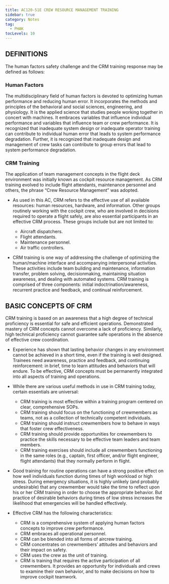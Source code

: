 ```yaml
---
title: AC120-51E CREW RESOURCE MANAGEMENT TRAINING
sidebar: true
category: Notes
tag:
  - PHAK
tocLevels: 10
---
```


## DEFINITIONS

The human factors safety challenge and the CRM training response may be defined as follows:

<AudioPlayer src= "/AC120-51E/The human factors safety challenge and the CRM tra.mp3"></AudioPlayer>

### Human Factors

The multidisciplinary field of human factors is devoted to optimizing human performance and reducing human error. It incorporates the methods and principles of the behavioral and social sciences, engineering, and physiology. It is the applied science that studies people working together in concert with machines. It embraces variables that influence individual performance and variables that influence team or crew performance. It is recognized that inadequate system design or inadequate operator training can contribute to individual human error that leads to system performance degradation. Further, it is recognized that inadequate design and management of crew tasks can contribute to group errors that lead to system performance degradation.

<AudioPlayer src= "/AC120-51E/The multidisciplinary field of human factors is de.mp3"></AudioPlayer>

### CRM Training

The application of team management concepts in the flight deck environment was initially known as cockpit resource management. As CRM training evolved to include flight attendants, maintenance personnel and others, the phrase “Crew Resource Management” was adopted.

<AudioPlayer src= "/AC120-51E/The application of team management concepts in the.mp3"></AudioPlayer>

- As used in this AC, CRM refers to the effective use of all available resources: human resources, hardware, and information. Other groups routinely working with the cockpit crew, who are involved in decisions required to operate a flight safely, are also essential participants in an effective CRM process. These groups include but are not limited to:

  - Aircraft dispatchers.
  - Flight attendants.
  - Maintenance personnel.
  - Air traffic controllers.

<AudioPlayer src= "/AC120-51E/As used in this AC, CRM refers to the effective us.mp3"></AudioPlayer>

- CRM training is one way of addressing the challenge of optimizing the human/machine interface and accompanying interpersonal activities. These activities include team building and maintenance, information transfer, problem solving, decisionmaking, maintaining situation awareness, and dealing with automated systems. CRM training is comprised of three components: initial indoctrination/awareness, recurrent practice and feedback, and continual reinforcement.

<AudioPlayer src= "/AC120-51E/CRM training is one way of addressing the challeng.mp3"></AudioPlayer>

## BASIC CONCEPTS OF CRM

CRM training is based on an awareness that a high degree of technical proficiency is essential for safe and efficient operations. Demonstrated mastery of CRM concepts cannot overcome a lack of proficiency. Similarly, high technical proficiency cannot guarantee safe operations in the absence of effective crew coordination.

- Experience has shown that lasting behavior changes in any environment cannot be achieved in a short time, even if the training is well designed. Trainees need awareness, practice and feedback, and continuing reinforcement: in brief, time to learn attitudes and behaviors that will endure. To be effective, CRM concepts must be permanently integrated into all aspects of training and operations.

- While there are various useful methods in use in CRM training today, certain essentials are universal:

  - CRM training is most effective within a training program centered on clear, comprehensive SOPs.
  - CRM training should focus on the functioning of crewmembers as teams, not as a collection of technically competent individuals.
  - CRM training should instruct crewmembers how to behave in ways that foster crew effectiveness.
  - CRM training should provide opportunities for crewmembers to practice the skills necessary to be effective team leaders and team members.
  - CRM training exercises should include all crewmembers functioning in the same roles (e.g., captain, first officer, and/or flight engineer, flight attendants) that they normally perform in flight.

- Good training for routine operations can have a strong positive effect on how well individuals function during times of high workload or high stress. During emergency situations, it is highly unlikely (and probably undesirable) that any crewmember would take the time to reflect upon his or her CRM training in order to choose the appropriate behavior. But practice of desirable behaviors during times of low stress increases the likelihood that emergencies will be handled effectively.

- Effective CRM has the following characteristics:

  - CRM is a comprehensive system of applying human factors concepts to improve crew performance.
  - CRM embraces all operational personnel.
  - CRM can be blended into all forms of aircrew training.
  - CRM concentrates on crewmembers’ attitudes and behaviors and their impact on safety.
  - CRM uses the crew as the unit of training.
  - CRM is training that requires the active participation of all crewmembers. It provides an opportunity for individuals and crews to examine their own behavior, and to make decisions on how to improve cockpit teamwork.

<AudioPlayer src= "/AC120-51E/CRM training is based on an awareness that a high.mp3"></AudioPlayer>
